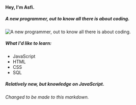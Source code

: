 #### Hey, I'm Asfi.
##### A new programmer, out to know all there is about coding.
![A new programmer, out to know all there is about coding.](https://media.discordapp.net/attachments/866641398984081418/874749303330062416/asufi__asfi.png)

##### What I'd like to learn:
* JavaScript
* HTML
* CSS
* SQL

##### Relatively new, but knowledge on JavaScript.

###### Changed to be made to this markdown.
